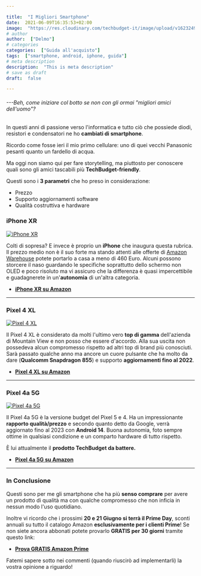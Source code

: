 ```yaml
---

title:  "I Migliori Smartphone"
date:  2021-06-09T16:35:53+02:00
image:  "https://res.cloudinary.com/techbudget-it/image/upload/v1623249321/Thumbnails/telephone-586268_1920_me7b9y.jpg"
# author
author:  ["Delmo"]
# categories
categories:  ["Guida all'acquisto"]
tags:  ["smartphone, android, iphone, guida"]
# meta description
description:  "This is meta description"
# save as draft
draft:  false

---
```



###### ---Beh, come iniziare col botto se non con gli ormai "migliori amici dell'uomo"?

In questi anni di passione verso l'informatica e tutto ciò che possiede diodi, resistori e condensatori ne ho **cambiati di smartphone**.

Ricordo come fosse ieri il mio primo cellulare: uno di quei vecchi Panasonic pesanti quanto un fardello di acqua.

Ma oggi non siamo qui per fare storytelling, ma piuttosto per conoscere quali sono gli amici tascabili più **TechBudget-friendly**.

Questi sono i **3 parametri** che ho preso in considerazione:

- Prezzo
- Supporto aggiornamenti software
- Qualità costruttiva e hardware

### iPhone XR

[![iPhone XR](https://store.storeimages.cdn-apple.com/4668/as-images.apple.com/is/refurb-iphone-xr-black-gallery-2020?wid=2000&hei=2000&fmt=jpeg&qlt=95&.v=1578943274486)](https://amzn.to/3waruab)

Colti di sopresa? E invece è proprio un **iPhone** che inaugura questa rubrica. Il prezzo medio non è il suo forte ma stando attenti alle offerte di [Amazon Warehouse](https://amzn.to/3gqNFC3) potete portarlo a casa a meno di 460 Euro. Alcuni possono storcere il naso guardando le specifiche soprattutto dello schermo non OLED e poco risoluto ma vi assicuro che la differenza è quasi impercettibile e guadagnerete in un'**autonomia** di un'altra categoria.

- **[iPhone XR su Amazon](https://amzn.to/3waruab)**

___

### Pixel 4 XL

[![Pixel 4 XL](https://images-na.ssl-images-amazon.com/images/I/71Ns3Z6KFcL._AC_SY450_.jpg)](https://amzn.to/3v7lE8e)

Il Pixel 4 XL è considerato da molti l'ultimo vero **top di gamma** dell'azienda di Mountain View e non posso che essere d'accordo. Alla sua uscita non possedeva alcun compromesso rispetto ad altri top di brand più conosciuti. Sarà passato qualche anno ma ancore un cuore pulsante che ha molto da dare (**Qualcomm Snapdragon 855**) e supporto **aggiornamenti fino al 2022**.

- **[Pixel 4 XL su Amazon](https://amzn.to/3v7lE8e)**

___

### Pixel 4a 5G

[![Pixel 4a 5G](https://images-na.ssl-images-amazon.com/images/I/71Ns3Z6KFcL._AC_SY450_.jpg)](https://amzn.to/3g5zYcN)

Il Pixel 4a 5G è la versione budget del Pixel 5 e 4. Ha un impressionante **rapporto qualità/prezzo** e secondo quanto detto da Google, verrà aggiornato fino al 2023 con **Android 14**. Buona autonomia, foto sempre ottime in qualsiasi condizione e un comparto hardware di tutto rispetto.

È lui attualmente il **prodotto TechBudget da battere.**

- **[Pixel 4a 5G su Amazon](https://amzn.to/3g5zYcN)**

___

### In Conclusione

Questi sono per me gli smartphone che ha più **senso comprare** per avere un prodotto di qualità ma con qualche compromesso che non inficia in nessun modo l'uso quotidiano.

Inoltre vi ricordo che i prossimi **20 e 21 Giugno si terrà il Prime Day**, sconti annuali su tutto il catalogo Amazon **esclusivamente per i clienti Prime**!
Se non siete ancora abbonati potete provarlo **GRATIS per 30 giorni** tramite questo link:

- **[Prova GRATIS Amazon Prime](https://amzn.to/3zrJKOm)**

Fatemi sapere sotto nei commenti (quando riuscirò ad implementarli) la vostra opinione a riguardo!
